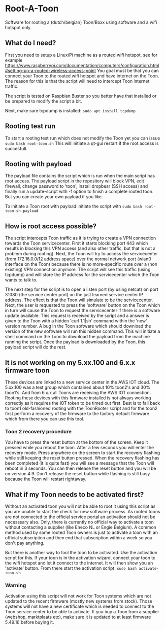 # Root-A-Toon
Software for rooting a (dutch/belgian) Toon/Boxx using software and a wifi hotspot only.

## What do I need?
First you need to setup a Linux/Pi machine as a routed wifi hotspot, see for example https://www.raspberrypi.com/documentation/computers/configuration.html#setting-up-a-routed-wireless-access-point
You goal must be that you can connect your Toon to the routed wifi hotspot and have internet on the Toon. The reason for this is that the script will need to intercept Toon internet traffic.

The script is tested on Raspbian Buster so you better have that installed or be prepared to modify the script a bit.

Next, make sure tcpdump is installed: ```sudo apt install tcpdump```

## Rooting test run

To start a rooting test run which does not modify the Toon yet you can issue ```sudo bash root-toon.sh```
This will initiate a qt-gui restart if the root access is succesfull. 

## Rooting with payload

The payload file contains the script which is run when the main script has root access. The payload script in the repository will block VPN, edit firewall, change password to 'toon', install dropbear (SSH access) and finally run a update-script with -f option to finish a complete rooted toon. But you can create your own payload if you like.

To initiate a Toon root with payload initiate the script with ```sudo bash root-toon.sh payload```

## How is root access possible?
The script intercepts Toon traffic as it is trying to create a VPN connection towards the Toon servicecenter. First it starts blocking port 443 which results in blocking this VPN access (and also other traffic, but that is not a problem during rooting). Next, the Toon will try to access the servicecenter (from 172.16.0.0/12 address space) over the normal network port (wlan0 interface on the Toon) because there is no more-specific route over a (non existing) VPN connection anymore. The script will see this traffic (using tcpdump) and will store the IP address for the servicecenter which the Toon wants to talk to.

The next step for the script is to open a listen port (by using netcat) on port 31080 (the service center port) on the just learned service center IP address. The effect is that the Toon will simulate to be the servicecenter. Next, the user is requested to press the 'software' button on the Toon which in turn will cause the Toon to request the servicecenter if there is a software update available. This request is received by the script and a answer is given to the Toon with a hidden 'curl 1.1|sh' command within the 'new' version number. A bug in the Toon software which should download the version of the new software will run this hidden command. This will initiate a shell command on the Toon to download the payload from the machine running the script. Once the payload is downloaded by the Toon, this payload script will do the rest.

## It is not working on my 5.xx.100 and 6.x.x firmware toon
These devices are linked to a new service center in the AWS IOT cloud. The 5.xx.100 was a test group which contained about 10% toon2's and 30% toon1's. And from 6.x.x all Toons are receiving the AWS IOT connection. Rooting these devices with this firmware installed is not always working correctly as it requires the IOT token to be timed out first. Best is to fall back to toon1 old-fashioned rooting with the ToonRooter script and for the toon2 first perform a recovery of the firmware to the factory default firmware which from there you can use this tool.

### Toon 2 recovery procedure
You have to press the reset button at the bottom of the screen. Keep it pressed while you reboot the toon. After a few seconds you will enter the recovery mode. Press anywhere on the screen to start the recovery flashing while still keeping the reset button pressed. When the recovery flashing has been completed (it is quite fast) you will see a message that the Toon will reboot in 3 seconds. You can then release the reset button and you will be on version 4.9.
Don't release the reset button while flashing is still busy because the Toon will restart rightaway.

## What if my Toon needs to be activated first?
Without an activated toon you will not be able to root it using this script as you are unable to start the check for new software process. As rooted toons are not connected to the official service portal an activation should not be necesssary also. Only, there is currently no official way to activate a toon without contacting a supplier (like Eneco NL or Engie Belgium). A common method used by some rooted Toon owners is just to activate a toon with an official subscription and then end that subscription within a week so you don't pay anything.

But there is another way to fool the toon to be activated. Use the activation script for this. If your toon is in the activation wizard, connect your toon to the wifi hotspot and let it connect to the internet. It will then show you an 'activate' button. From there start the activation script: ``sudo bash activate-toon.sh``
### Warning
Activation using this script will not work for Toon systems which are not updated to the recent firmware (mostly new systems from stock). Those systems will not have a new certificate which is needed to connect to the Toon service center to be able to activate. If you buy a Toon from a supplier (webshop, marktplaats etc), make sure it is updated to at least firmware 5.49.16 before buying it.

